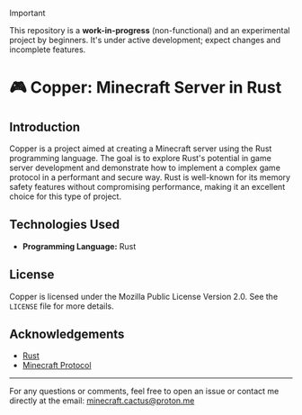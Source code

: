 > [!IMPORTANT]
> This repository is a **work-in-progress** (non-functional) and an experimental project by beginners. It's under active development; expect changes and incomplete features.

# 🎮 Copper: Minecraft Server in Rust

## Introduction

Copper is a project aimed at creating a Minecraft server using the Rust programming language. The goal is to explore Rust's potential in game server development and demonstrate how to implement a complex game protocol in a performant and secure way. Rust is well-known for its memory safety features without compromising performance, making it an excellent choice for this type of project.


## Technologies Used

- **Programming Language:** Rust



## License

Copper is licensed under the Mozilla Public License Version 2.0. See the `LICENSE` file for more details.

## Acknowledgements

- [Rust](https://www.rust-lang.org/)
- [Minecraft Protocol](https://minecraft.wiki/w/Minecraft_Wiki:Projects/wiki.vg_merge/)

---

For any questions or comments, feel free to open an issue or contact me directly at the email: [minecraft.cactus@proton.me](mailto:minecraft.cactus@proton.me)
